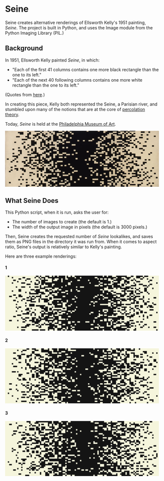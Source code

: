 # Seine

Seine creates alternative renderings of Ellsworth Kelly's 1951 painting, *Seine*. The project is built in Python, and uses the Image module from the Python Imaging Library (PIL.)

## Background

In 1951, Ellsworth Kelly painted *Seine*, in which:
* "Each of the first 41 columns contains one more black rectangle than the one to its left."
* "Each of the next 40 following columns contains one more white rectangle than the one to its left."

(Quotes from [here](http://www.sas.upenn.edu/~chb/kelly/chen_bryan_artofresearch.pdf).)

In creating this piece, Kelly both represented the Seine, a Parisian river, and stumbled upon many of the notions that are at the core of [percolation theory](https://en.wikipedia.org/wiki/Percolation_theory).

Today, *Seine* is held at the [Philadelphia Museum of Art](http://www.philamuseum.org/collections/permanent/295031.html).

![](original.jpg)

## What Seine Does

This Python script, when it is run, asks the user for:
* The number of images to create (the default is 1.)
* The width of the output image in pixels (the default is 3000 pixels.)

Then, Seine creates the requested number of *Seine* lookalikes, and saves them as PNG files in the directory it was run from.
When it comes to aspect ratio, Seine's output is relatively similar to Kelly's painting.

Here are three example renderings:

#### 1
![](images/1.png)

#### 2
![](images/2.png)

#### 3
![](images/3.png)
